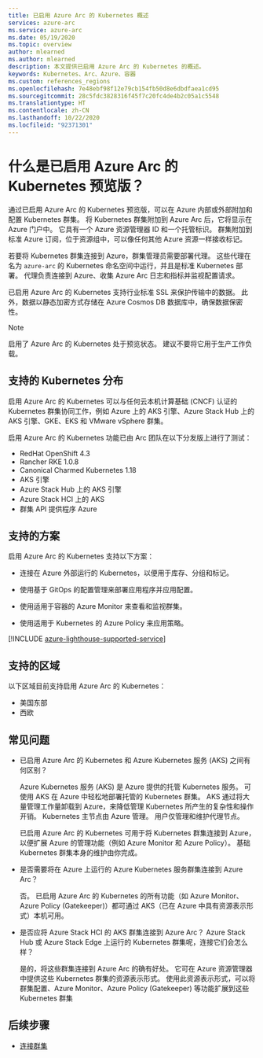 ```yaml
---
title: 已启用 Azure Arc 的 Kubernetes 概述
services: azure-arc
ms.service: azure-arc
ms.date: 05/19/2020
ms.topic: overview
author: mlearned
ms.author: mlearned
description: 本文提供已启用 Azure Arc 的 Kubernetes 的概述。
keywords: Kubernetes、Arc、Azure、容器
ms.custom: references_regions
ms.openlocfilehash: 7e48ebf98f12e79cb154fb50d8e6dbdfaea1cd95
ms.sourcegitcommit: 28c5fdc3828316f45f7c20fc4de4b2c05a1c5548
ms.translationtype: HT
ms.contentlocale: zh-CN
ms.lasthandoff: 10/22/2020
ms.locfileid: "92371301"
---
```

# <a name="what-is-azure-arc-enabled-kubernetes-preview"></a>什么是已启用 Azure Arc 的 Kubernetes 预览版？

通过已启用 Azure Arc 的 Kubernetes 预览版，可以在 Azure 内部或外部附加和配置 Kubernetes 群集。 将 Kubernetes 群集附加到 Azure Arc 后，它将显示在 Azure 门户中。 它具有一个 Azure 资源管理器 ID 和一个托管标识。 群集附加到标准 Azure 订阅，位于资源组中，可以像任何其他 Azure 资源一样接收标记。 

若要将 Kubernetes 群集连接到 Azure，群集管理员需要部署代理。 这些代理在名为 `azure-arc` 的 Kubernetes 命名空间中运行，并且是标准 Kubernetes 部署。 代理负责连接到 Azure、收集 Azure Arc 日志和指标并监视配置请求。 

已启用 Azure Arc 的 Kubernetes 支持行业标准 SSL 来保护传输中的数据。 此外，数据以静态加密方式存储在 Azure Cosmos DB 数据库中，确保数据保密性。
 
> [!NOTE]
> 启用了 Azure Arc 的 Kubernetes 处于预览状态。 建议不要将它用于生产工作负载。

## <a name="supported-kubernetes-distributions"></a>支持的 Kubernetes 分布

启用 Azure Arc 的 Kubernetes 可以与任何云本机计算基础 (CNCF) 认证的 Kubernetes 群集协同工作，例如 Azure 上的 AKS 引擎、Azure Stack Hub 上的 AKS 引擎、GKE、EKS 和 VMware vSphere 群集。

启用 Azure Arc 的 Kubernetes 功能已由 Arc 团队在以下分发版上进行了测试：
* RedHat OpenShift 4.3
* Rancher RKE 1.0.8
* Canonical Charmed Kubernetes 1.18
* AKS 引擎
* Azure Stack Hub 上的 AKS 引擎
* Azure Stack HCI 上的 AKS
* 群集 API 提供程序 Azure

## <a name="supported-scenarios"></a>支持的方案 

启用 Azure Arc 的 Kubernetes 支持以下方案： 

* 连接在 Azure 外部运行的 Kubernetes，以便用于库存、分组和标记。

* 使用基于 GitOps 的配置管理来部署应用程序并应用配置。 

* 使用适用于容器的 Azure Monitor 来查看和监视群集。 

* 使用适用于 Kubernetes 的 Azure Policy 来应用策略。 

[!INCLUDE [azure-lighthouse-supported-service](../../../includes/azure-lighthouse-supported-service.md)]

## <a name="supported-regions"></a>支持的区域 

以下区域目前支持启用 Azure Arc 的 Kubernetes： 

* 美国东部 
* 西欧

## <a name="frequently-asked-questions"></a>常见问题

* 已启用 Azure Arc 的 Kubernetes 和 Azure Kubernetes 服务 (AKS) 之间有何区别？

    Azure Kubernetes 服务 (AKS) 是 Azure 提供的托管 Kubernetes 服务。 可使用 AKS 在 Azure 中轻松地部署托管的 Kubernetes 群集。 AKS 通过将大量管理工作量卸载到 Azure，来降低管理 Kubernetes 所产生的复杂性和操作开销。 Kubernetes 主节点由 Azure 管理。 用户仅管理和维护代理节点。

    已启用 Azure Arc 的 Kubernetes 可用于将 Kubernetes 群集连接到 Azure，以便扩展 Azure 的管理功能（例如 Azure Monitor 和 Azure Policy）。 基础 Kubernetes 群集本身的维护由你完成。

* 是否需要将在 Azure 上运行的 Azure Kubernetes 服务群集连接到 Azure Arc？

    否。 已启用 Azure Arc 的 Kubernetes 的所有功能（如 Azure Monitor、Azure Policy (Gatekeeper)）都可通过 AKS（已在 Azure 中具有资源表示形式）本机可用。
    
* 是否应将 Azure Stack HCI 的 AKS 群集连接到 Azure Arc？ Azure Stack Hub 或 Azure Stack Edge 上运行的 Kubernetes 群集呢，连接它们会怎么样？

    是的，将这些群集连接到 Azure Arc 的确有好处。 它可在 Azure 资源管理器中提供这些 Kubernetes 群集的资源表示形式。 使用此资源表示形式，可以将群集配置、Azure Monitor、Azure Policy (Gatekeeper) 等功能扩展到这些 Kubernetes 群集

## <a name="next-steps"></a>后续步骤

* [连接群集](./connect-cluster.md)
